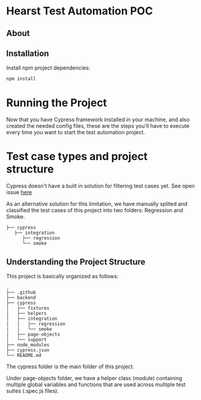 # Hearst Test Automation POC

## About


## Installation

Install npm project dependencies:

```bash
npm install
```

# Running the Project

Now that you have Cypress framework installed in your machine, and also created the needed config files, these are the steps you'll have to execute every time you want to start the test automation project.

# Test case types and project structure

Cypress doesn't have a built in solution for filtering test cases yet. 
See open issue [here](https://github.com/cypress-io/cypress/issues/1865)

As an alternative solution for this limitation, we have manually splited and classified the test cases of this project into two folders: Regression and Smoke.

                                   
    ├── cypress        
       ├── integration
          ├── regression
          └── smoke    
                                  

## Understanding the Project Structure

This project is basically organized as follows:

    .
    ├── .github                   
    ├── backend                                      
    ├── cypress
    │   ├── fixtures
    |   ├── helpers                    
    │   ├── integration
    |   |   ├── regression
    |   |   └── smoke    
    |   ├── page-objects         
    │   └── support
    ├── node_modules      
    ├── cypress.json
    └── README.md


The cypress folder is the main folder of this project.

Under page-objects folder, we have a helper class (module) containing multiple global variables and functions that are used across multiple test suites (.spec.js files).
